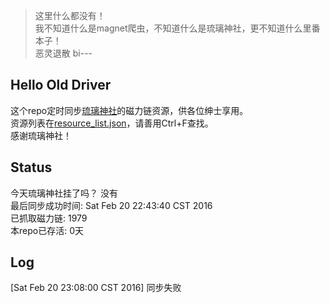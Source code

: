 > 这里什么都没有！  
> 我不知道什么是magnet爬虫，不知道什么是琉璃神社，更不知道什么里番本子！  
> 恶灵退散 bi---

Hello Old Driver
----------------
这个repo定时同步[琉璃神社](http://www.hacg.lol)的磁力链资源，供各位绅士享用。  
资源列表在[resource_list.json](https://github.com/Chion82/hello-old-driver/blob/master/resource_list.json)，请善用Ctrl+F查找。  
感谢琉璃神社！

Status
------
今天琉璃神社挂了吗？ 没有  
最后同步成功时间:  Sat Feb 20 22:43:40 CST 2016  
已抓取磁力链:  1979  
本repo已存活: 0天  

Log
----
[Sat Feb 20 23:08:00 CST 2016] 同步失败  

